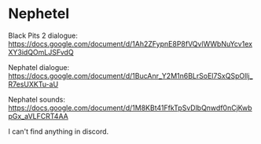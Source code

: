 # Nephetel

Black Pits 2 dialogue: https://docs.google.com/document/d/1Ah2ZFypnE8P8fVQvlWWbNuYcv1exXY3idQOmLJSFvdQ

Nephatel dialogue: https://docs.google.com/document/d/1BucAnr_Y2M1n6BLrSoEl7SxQSpOllj_R7esUXKTu-aU

Nephatel sounds: https://docs.google.com/document/d/1M8KBt41FfkTpSvDlbQnwdf0nCjKwbpGx_aVLFCRT4AA

I can't find anything in discord.
